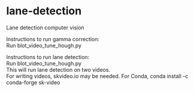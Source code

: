 # lane-detection
Lane detection computer vision  
  
Instructions to run gamma correction:  
Run blot_video_tune_hough.py  
  
Instructions to run lane detection:    
Run blot_video_tune_hough.py  
This will run lane detection on two videos.  
For writing videos, skvideo.io may be needed. For Conda, conda install -c conda-forge sk-video  
